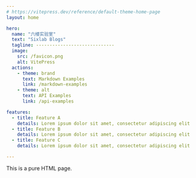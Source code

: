 ```yaml
---
# https://vitepress.dev/reference/default-theme-home-page
layout: home

hero:
  name: "六楼实验室"
  text: "Sixlab Blogs"
  tagline: -----------------------------
  image:
    src: /favicon.png
    alt: VitePress
  actions:
    - theme: brand
      text: Markdown Examples
      link: /markdown-examples
    - theme: alt
      text: API Examples
      link: /api-examples

features:
  - title: Feature A
    details: Lorem ipsum dolor sit amet, consectetur adipiscing elit
  - title: Feature B
    details: Lorem ipsum dolor sit amet, consectetur adipiscing elit
  - title: Feature C
    details: Lorem ipsum dolor sit amet, consectetur adipiscing elit

---
```


This is a pure HTML page.
